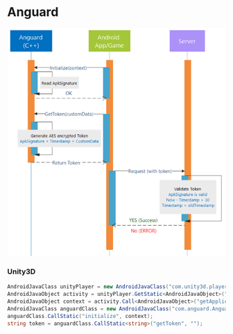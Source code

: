 # Anguard
![alt tag](https://raw.githubusercontent.com/n0ise9914/anguard/master/misc/1.png)


### Unity3D
```C#
AndroidJavaClass unityPlayer = new AndroidJavaClass("com.unity3d.player.UnityPlayer");
AndroidJavaObject activity = unityPlayer.GetStatic<AndroidJavaObject>("currentActivity");
AndroidJavaObject context = activity.Call<AndroidJavaObject>("getApplicationContext");
AndroidJavaClass anguardClass = new AndroidJavaClass("com.anguard.Anguard");
anguardClass.CallStatic("initialize", context);
string token = anguardClass.CallStatic<string>("getToken", "");
```